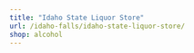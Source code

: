 ```yaml
---
title: "Idaho State Liquor Store"
url: /idaho-falls/idaho-state-liquor-store/
shop: alcohol
---
```

